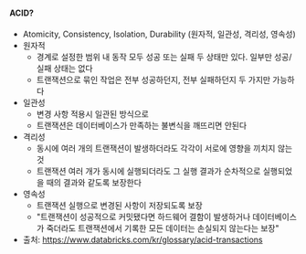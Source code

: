 #### ACID?
- Atomicity, Consistency, Isolation, Durability (원자적, 일관성, 격리성, 영속성)
- 원자적
  - 경계로 설정한 범위 내 동작 모두 성공 또는 실패 두 상태만 있다. 일부만 성공/실패 상태는 없다
  - 트랜잭션으로 묶인 작업은 전부 성공하던지, 전부 실패하던지 두 가지만 가능하다
- 일관성
  - 변경 사항 적용시 일관된 방식으로
  - 트랜잭션은 데이터베이스가 만족하는 불변식을 깨뜨리면 안된다
- 격리성
  - 동시에 여러 개의 트랜잭션이 발생하더라도 각각이 서로에 영향을 끼치지 않는 것
  - 트랜잭션 여러 개가 동시에 실행되더라도 그 실행 결과가 순차적으로 실행되었을 때의 결과와 같도록 보장한다
- 영속성
  - 트랜잭션 실행으로 변경된 사항이 저장되도록 보장
  - "트랜잭션이 성공적으로 커밋됐다면 하드웨어 결함이 발생하거나 데이터베이스가 죽더라도 트랜잭션에서 기록한 모든 데이터는 손실되지 않는다는 보장"
- 출처: https://www.databricks.com/kr/glossary/acid-transactions
